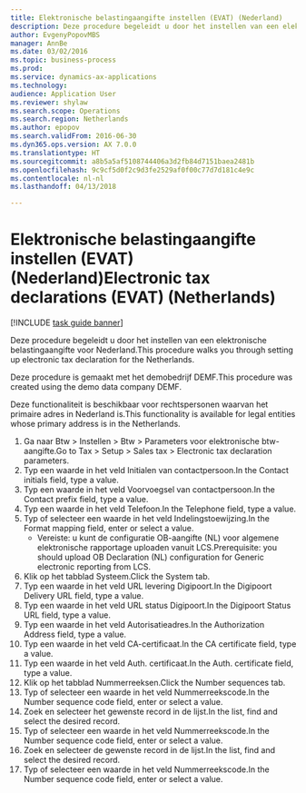 ```yaml
--- 
title: Elektronische belastingaangifte instellen (EVAT) (Nederland)
description: Deze procedure begeleidt u door het instellen van een elektronische belastingaangifte voor Nederland.
author: EvgenyPopovMBS
manager: AnnBe
ms.date: 03/02/2016
ms.topic: business-process
ms.prod: 
ms.service: dynamics-ax-applications
ms.technology: 
audience: Application User
ms.reviewer: shylaw
ms.search.scope: Operations
ms.search.region: Netherlands
ms.author: epopov
ms.search.validFrom: 2016-06-30
ms.dyn365.ops.version: AX 7.0.0
ms.translationtype: HT
ms.sourcegitcommit: a8b5a5af5108744406a3d2fb84d7151baea2481b
ms.openlocfilehash: 9c9cf5d0f2c9d3fe2529af0f00c77d7d181c4e9c
ms.contentlocale: nl-nl
ms.lasthandoff: 04/13/2018

---
```

# <a name="electronic-tax-declarations-evat-netherlands"></a><span data-ttu-id="e153c-103">Elektronische belastingaangifte instellen (EVAT) (Nederland)</span><span class="sxs-lookup"><span data-stu-id="e153c-103">Electronic tax declarations (EVAT) (Netherlands)</span></span>

[!INCLUDE [task guide banner](../../includes/task-guide-banner.md)]

<span data-ttu-id="e153c-104">Deze procedure begeleidt u door het instellen van een elektronische belastingaangifte voor Nederland.</span><span class="sxs-lookup"><span data-stu-id="e153c-104">This procedure walks you through setting up electronic tax declaration for the Netherlands.</span></span>

<span data-ttu-id="e153c-105">Deze procedure is gemaakt met het demobedrijf DEMF.</span><span class="sxs-lookup"><span data-stu-id="e153c-105">This procedure was created using the demo data company DEMF.</span></span> 

<span data-ttu-id="e153c-106">Deze functionaliteit is beschikbaar voor rechtspersonen waarvan het primaire adres in Nederland is.</span><span class="sxs-lookup"><span data-stu-id="e153c-106">This functionality is available for legal entities whose primary address is in the Netherlands.</span></span>



1. <span data-ttu-id="e153c-107">Ga naar Btw > Instellen > Btw > Parameters voor elektronische btw-aangifte.</span><span class="sxs-lookup"><span data-stu-id="e153c-107">Go to Tax > Setup > Sales tax > Electronic tax declaration parameters.</span></span>
2. <span data-ttu-id="e153c-108">Typ een waarde in het veld Initialen van contactpersoon.</span><span class="sxs-lookup"><span data-stu-id="e153c-108">In the Contact initials field, type a value.</span></span>
3. <span data-ttu-id="e153c-109">Typ een waarde in het veld Voorvoegsel van contactpersoon.</span><span class="sxs-lookup"><span data-stu-id="e153c-109">In the Contact prefix field, type a value.</span></span>
4. <span data-ttu-id="e153c-110">Typ een waarde in het veld Telefoon.</span><span class="sxs-lookup"><span data-stu-id="e153c-110">In the Telephone field, type a value.</span></span>
5. <span data-ttu-id="e153c-111">Typ of selecteer een waarde in het veld Indelingstoewijzing.</span><span class="sxs-lookup"><span data-stu-id="e153c-111">In the Format mapping field, enter or select a value.</span></span>
    * <span data-ttu-id="e153c-112">Vereiste: u kunt de configuratie OB-aangifte (NL) voor algemene elektronische rapportage uploaden vanuit LCS.</span><span class="sxs-lookup"><span data-stu-id="e153c-112">Prerequisite: you should upload OB Declaration (NL) configuration for Generic electronic reporting from LCS.</span></span>  
6. <span data-ttu-id="e153c-113">Klik op het tabblad Systeem.</span><span class="sxs-lookup"><span data-stu-id="e153c-113">Click the System tab.</span></span>
7. <span data-ttu-id="e153c-114">Typ een waarde in het veld URL levering Digipoort.</span><span class="sxs-lookup"><span data-stu-id="e153c-114">In the Digipoort Delivery URL field, type a value.</span></span>
8. <span data-ttu-id="e153c-115">Typ een waarde in het veld URL status Digipoort.</span><span class="sxs-lookup"><span data-stu-id="e153c-115">In the Digipoort Status URL field, type a value.</span></span>
9. <span data-ttu-id="e153c-116">Typ een waarde in het veld Autorisatieadres.</span><span class="sxs-lookup"><span data-stu-id="e153c-116">In the Authorization Address field, type a value.</span></span>
10. <span data-ttu-id="e153c-117">Typ een waarde in het veld CA-certificaat.</span><span class="sxs-lookup"><span data-stu-id="e153c-117">In the CA certificate field, type a value.</span></span>
11. <span data-ttu-id="e153c-118">Typ een waarde in het veld Auth. certificaat.</span><span class="sxs-lookup"><span data-stu-id="e153c-118">In the Auth. certificate field, type a value.</span></span>
12. <span data-ttu-id="e153c-119">Klik op het tabblad Nummerreeksen.</span><span class="sxs-lookup"><span data-stu-id="e153c-119">Click the Number sequences tab.</span></span>
13. <span data-ttu-id="e153c-120">Typ of selecteer een waarde in het veld Nummerreekscode.</span><span class="sxs-lookup"><span data-stu-id="e153c-120">In the Number sequence code field, enter or select a value.</span></span>
14. <span data-ttu-id="e153c-121">Zoek en selecteer het gewenste record in de lijst.</span><span class="sxs-lookup"><span data-stu-id="e153c-121">In the list, find and select the desired record.</span></span>
15. <span data-ttu-id="e153c-122">Typ of selecteer een waarde in het veld Nummerreekscode.</span><span class="sxs-lookup"><span data-stu-id="e153c-122">In the Number sequence code field, enter or select a value.</span></span>
16. <span data-ttu-id="e153c-123">Zoek en selecteer de gewenste record in de lijst.</span><span class="sxs-lookup"><span data-stu-id="e153c-123">In the list, find and select the desired record.</span></span>
17. <span data-ttu-id="e153c-124">Typ of selecteer een waarde in het veld Nummerreekscode.</span><span class="sxs-lookup"><span data-stu-id="e153c-124">In the Number sequence code field, enter or select a value.</span></span>


